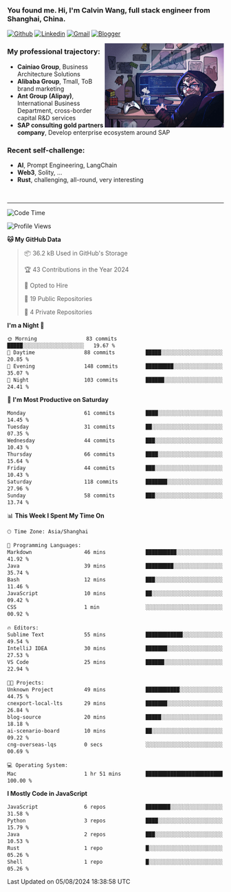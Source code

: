 <!-- Greeting -->
### You found me. Hi, I'm Calvin Wang, full stack engineer from Shanghai, China.

[![Github](https://img.shields.io/badge/-Github-000?style=flat&logo=Github&logoColor=white)](https://github.com/wangjunneil)
[![Linkedin](https://img.shields.io/badge/-LinkedIn-blue?style=flat&logo=Linkedin&logoColor=white)](https://www.linkedin.com/in/wangjunneil/)
[![Gmail](https://img.shields.io/badge/-Gmail-c14438?style=flat&logo=Gmail&logoColor=white)](mailto:wangjunneil@gmail.com)
[![Blogger](https://img.shields.io/badge/-Blogger-gray?style=flat&logo=Blogger&logoColor=white)](https://www.wangjun.dev)

<!--Introduction -->

<img align="right" alt="img" src="https://raw.githubusercontent.com/wangjunneil/wangjunneil/main/imgs/cover_image.png" width="55%" height="auto" />

### My professional trajectory: 
- **Cainiao Group**, Business Architecture Solutions
- **Alibaba Group**, Tmall, ToB brand marketing
- **Ant Group (Alipay)**, International Business Department, cross-border capital R&D services
- **SAP consulting gold partners company**, Develop enterprise ecosystem around SAP
### Recent self-challenge:
- **AI**, Prompt Engineering, LangChain
- **Web3**, Solity, ...
- **Rust**, challenging, all-round, very interesting

<br/>

---
<!-- Your badges -->

<!--START_SECTION:waka-->
![Code Time](http://img.shields.io/badge/Code%20Time-233%20hrs%2044%20mins-blue)

![Profile Views](http://img.shields.io/badge/Profile%20Views-0-blue)

**🐱 My GitHub Data** 

> 📦 36.2 kB Used in GitHub's Storage 
 > 
> 🏆 43 Contributions in the Year 2024
 > 
> 💼 Opted to Hire
 > 
> 📜 19 Public Repositories 
 > 
> 🔑 4 Private Repositories 
 > 
**I'm a Night 🦉** 

```text
🌞 Morning                83 commits          █████░░░░░░░░░░░░░░░░░░░░   19.67 % 
🌆 Daytime                88 commits          █████░░░░░░░░░░░░░░░░░░░░   20.85 % 
🌃 Evening                148 commits         █████████░░░░░░░░░░░░░░░░   35.07 % 
🌙 Night                  103 commits         ██████░░░░░░░░░░░░░░░░░░░   24.41 % 
```
📅 **I'm Most Productive on Saturday** 

```text
Monday                   61 commits          ████░░░░░░░░░░░░░░░░░░░░░   14.45 % 
Tuesday                  31 commits          ██░░░░░░░░░░░░░░░░░░░░░░░   07.35 % 
Wednesday                44 commits          ███░░░░░░░░░░░░░░░░░░░░░░   10.43 % 
Thursday                 66 commits          ████░░░░░░░░░░░░░░░░░░░░░   15.64 % 
Friday                   44 commits          ███░░░░░░░░░░░░░░░░░░░░░░   10.43 % 
Saturday                 118 commits         ███████░░░░░░░░░░░░░░░░░░   27.96 % 
Sunday                   58 commits          ███░░░░░░░░░░░░░░░░░░░░░░   13.74 % 
```


📊 **This Week I Spent My Time On** 

```text
🕑︎ Time Zone: Asia/Shanghai

💬 Programming Languages: 
Markdown                 46 mins             ██████████░░░░░░░░░░░░░░░   41.92 % 
Java                     39 mins             █████████░░░░░░░░░░░░░░░░   35.74 % 
Bash                     12 mins             ███░░░░░░░░░░░░░░░░░░░░░░   11.46 % 
JavaScript               10 mins             ██░░░░░░░░░░░░░░░░░░░░░░░   09.42 % 
CSS                      1 min               ░░░░░░░░░░░░░░░░░░░░░░░░░   00.92 % 

🔥 Editors: 
Sublime Text             55 mins             ████████████░░░░░░░░░░░░░   49.54 % 
IntelliJ IDEA            30 mins             ███████░░░░░░░░░░░░░░░░░░   27.53 % 
VS Code                  25 mins             ██████░░░░░░░░░░░░░░░░░░░   22.94 % 

🐱‍💻 Projects: 
Unknown Project          49 mins             ███████████░░░░░░░░░░░░░░   44.75 % 
cnexport-local-lts       29 mins             ███████░░░░░░░░░░░░░░░░░░   26.84 % 
blog-source              20 mins             █████░░░░░░░░░░░░░░░░░░░░   18.18 % 
ai-scenario-board        10 mins             ██░░░░░░░░░░░░░░░░░░░░░░░   09.22 % 
cng-overseas-lqs         0 secs              ░░░░░░░░░░░░░░░░░░░░░░░░░   00.69 % 

💻 Operating System: 
Mac                      1 hr 51 mins        █████████████████████████   100.00 % 
```

**I Mostly Code in JavaScript** 

```text
JavaScript               6 repos             ████████░░░░░░░░░░░░░░░░░   31.58 % 
Python                   3 repos             ████░░░░░░░░░░░░░░░░░░░░░   15.79 % 
Java                     2 repos             ███░░░░░░░░░░░░░░░░░░░░░░   10.53 % 
Rust                     1 repo              █░░░░░░░░░░░░░░░░░░░░░░░░   05.26 % 
Shell                    1 repo              █░░░░░░░░░░░░░░░░░░░░░░░░   05.26 % 
```




 Last Updated on 05/08/2024 18:38:58 UTC
<!--END_SECTION:waka-->
